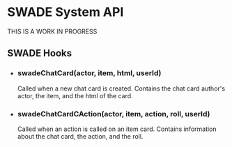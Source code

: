 # SWADE System API

THIS IS A WORK IN PROGRESS

## SWADE Hooks

- ### swadeChatCard(actor, item, html, userId)
  Called when a new chat card is created. Contains the chat card author's actor, the item, and the html of the card.
- ### swadeChatCardCAction(actor, item, action, roll, userId)
  Called when an action is called on an item card. Contains information about the chat card, the action, and the roll.
